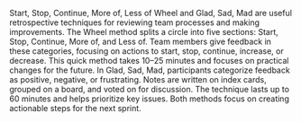 Start, Stop, Continue, More of, Less of Wheel and Glad, Sad, Mad are useful retrospective techniques for reviewing team processes and making improvements.
The Wheel method splits a circle into five sections: Start, Stop, Continue, More of, and Less of. Team members give feedback in these categories, focusing on actions to start, stop, continue, increase, or decrease. This quick method takes 10–25 minutes and focuses on practical changes for the future.
In Glad, Sad, Mad, participants categorize feedback as positive, negative, or frustrating. Notes are written on index cards, grouped on a board, and voted on for discussion. The technique lasts up to 60 minutes and helps prioritize key issues.
Both methods focus on creating actionable steps for the next sprint.
